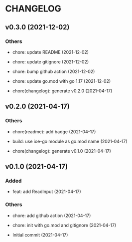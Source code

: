 # CHANGELOG

## v0.3.0 (2021-12-02)

### Others

- chore: update README (2021-12-02)

- chore: update gitignore (2021-12-02)

- chore: bump github action (2021-12-02)

- chore: update go.mod with go 1.17 (2021-12-02)

- chore(changelog): generate v0.2.0 (2021-04-17)

## v0.2.0 (2021-04-17)

### Others

- chore(readme): add badge (2021-04-17)

- build: use ioe-go module as go.mod name (2021-04-17)

- chore(changelog): generate v0.1.0 (2021-04-17)

## v0.1.0 (2021-04-17)

### Added

- feat: add ReadInput (2021-04-17)

### Others

- chore: add github action (2021-04-17)

- chore: init with go.mod and gitignore (2021-04-17)

- Initial commit (2021-04-17)

